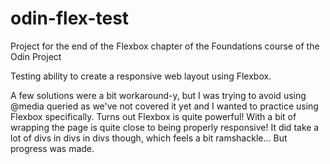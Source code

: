 # odin-flex-test
Project for the end of the Flexbox chapter of the Foundations course of the Odin Project

Testing ability to create a responsive web layout using Flexbox.

A few solutions were a bit workaround-y, but I was trying to avoid using @media queried as we've not covered it yet and I wanted to practice using Flexbox specifically.
Turns out Flexbox is quite powerful! With a bit of wrapping the page is quite close to being properly responsive!
It did take a lot of divs in divs in divs though, which feels a bit ramshackle... But progress was made.